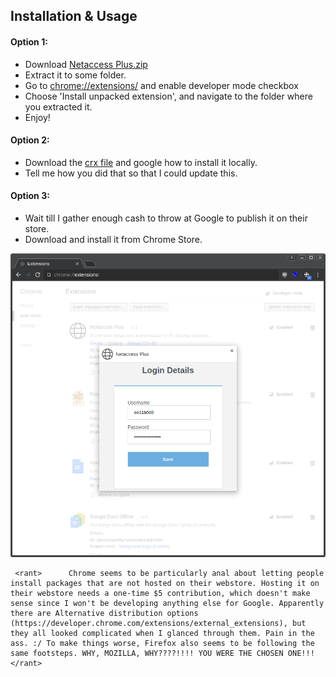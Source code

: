 ## Installation & Usage

#### Option 1:

- Download [Netaccess Plus.zip](https://github.com/amitanilkulkarni/instinet/blob/master/netaccess-plus/chrome/Netaccess%20Plus.zip?raw=true)
- Extract it to some folder.
- Go to [chrome://extensions/](chrome://extensions/) and enable developer mode checkbox
- Choose 'Install unpacked extension', and navigate to the folder where you extracted it.
- Enjoy!
 
#### Option 2:

- Download the [crx file](https://github.com/amitanilkulkarni/instinet/blob/master/netaccess-plus/chrome/Netaccess%20Plus.crx?raw=true) and google how to install it locally.
- Tell me how you did that so that I could update this.

#### Option 3:

- Wait till I gather enough cash to throw at Google to publish it on their store.
- Download and install it from Chrome Store.

![Screenshot](/netaccess-plus/chrome/screenshot.png?raw=true "In all her glory!")

```
 <rant>      Chrome seems to be particularly anal about letting people install packages that are not hosted on their webstore. Hosting it on their webstore needs a one-time $5 contribution, which doesn't make sense since I won't be developing anything else for Google. Apparently there are Alternative distribution options (https://developer.chrome.com/extensions/external_extensions), but they all looked complicated when I glanced through them. Pain in the ass. :/ To make things worse, Firefox also seems to be following the same footsteps. WHY, MOZILLA, WHY????!!!! YOU WERE THE CHOSEN ONE!!!      </rant>
```
